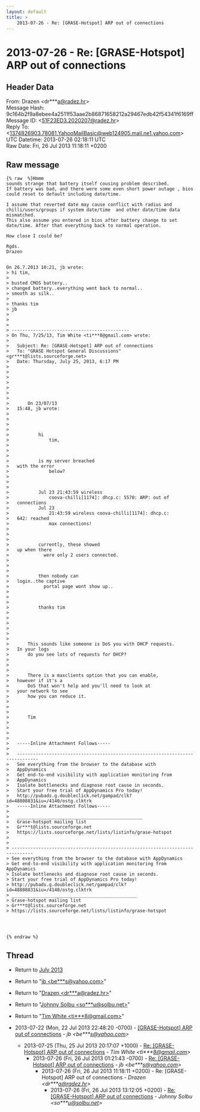 ```yaml
---
layout: default
title: >
    2013-07-26 - Re: [GRASE-Hotspot] ARP out of connections
---
```


# 2013-07-26 - Re: [GRASE-Hotspot] ARP out of connections

## Header Data

From: Drazen \<dr***a@radez.hr\><br>
Message Hash: 9c164b2f9a8ebee4a2511f53aae2b86871658212a29467edb42f54341f6169ff<br>
Message ID: \<51F23ED3.2020207@radez.hr\><br>
Reply To: \<1374826903.78081.YahooMailBasic@web124905.mail.ne1.yahoo.com\><br>
UTC Datetime: 2013-07-26 02:18:11 UTC<br>
Raw Date: Fri, 26 Jul 2013 11:18:11 +0200<br>

## Raw message

```
{% raw  %}Hmmm
sounds strange that battery itself cousing problem described.
If battery was bad, and there were some even short power outage , bios 
could reset to default including date/time.

I assume that reverted date may cause conflict with radius and 
chilli/users/groups if system date/time  and other date/time data 
mismatched.
This also assume you entered in bios after battery change to set 
date/time. After that everything back to normal operation.

How close I could be?

Rgds.
Drazen


On 26.7.2013 10:21, jb wrote:
> hi tim,
>
> busted CMOS battery..
> changed battery..everything went back to normal..
> smooth as silk..
>
> thanks tim
> jb
>
>
>
> --------------------------------------------
> On Thu, 7/25/13, Tim White <ti***8@gmail.com> wrote:
>
>   Subject: Re: [GRASE-Hotspot] ARP out of connections
>   To: "GRASE Hotspot General Discussions" <gr***t@lists.sourceforge.net>
>   Date: Thursday, July 25, 2013, 6:17 PM
>   
>   
>     
>   
>       
>     
>     
>       On 23/07/13
>   15:48, jb wrote:
>   
>       
>       
>         
>           hi
>               tim,
>           
>   
>             
>           is my server breached
>   with the error
>               below?
>           
>   
>           
>           Jul 23 21:43:59 wireless
>               coova-chilli[1174]: dhcp.c: 5570: ARP: out of
>   connections
>           Jul 23
>               21:43:59 wireless coova-chilli[1174]: dhcp.c:
>   642: reached
>               max connections!
>           
>   
>           
>           currently, these showed
>   up when there
>             were only 2 users connected.
>           
>   
>           
>           then nobody can
>   login..the captive
>             portal page wont show up..
>           
>   
>           
>           thanks tim
>   
>           
>         
>       
>       
>   
>       This sounds like someone is DoS you with DHCP requests.
>   In your logs
>       do you see lots of requests for DHCP?
>   
>       
>   
>       There is a maxclients option that you can enable,
>   however if it's a
>       DoS that won't help and you'll need to look at
>   your network to see
>       how you can reduce it.
>   
>       
>   
>       Tim
>   
>     
>   
>   
>   -----Inline Attachment Follows-----
>   
>   ------------------------------------------------------------------------------
>   See everything from the browser to the database with
>   AppDynamics
>   Get end-to-end visibility with application monitoring from
>   AppDynamics
>   Isolate bottlenecks and diagnose root cause in seconds.
>   Start your free trial of AppDynamics Pro today!
>   http://pubads.g.doubleclick.net/gampad/clk?id=48808831&iu=/4140/ostg.clktrk
>   -----Inline Attachment Follows-----
>   
>   _______________________________________________
>   Grase-hotspot mailing list
>   Gr***t@lists.sourceforge.net
>   https://lists.sourceforge.net/lists/listinfo/grase-hotspot
>   
>
> ------------------------------------------------------------------------------
> See everything from the browser to the database with AppDynamics
> Get end-to-end visibility with application monitoring from AppDynamics
> Isolate bottlenecks and diagnose root cause in seconds.
> Start your free trial of AppDynamics Pro today!
> http://pubads.g.doubleclick.net/gampad/clk?id=48808831&iu=/4140/ostg.clktrk
> _______________________________________________
> Grase-hotspot mailing list
> Gr***t@lists.sourceforge.net
> https://lists.sourceforge.net/lists/listinfo/grase-hotspot




{% endraw %}
```

## Thread

+ Return to [July 2013](/archive/2013/07)

+ Return to "[jb <be***s<span>@</span>yahoo.com>](/authors/be___s_at_yahoo_com)"
+ Return to "[Drazen <dr***a<span>@</span>radez.hr>](/authors/dr___a_at_radez_hr)"
+ Return to "[Johnny Solbu <so***u<span>@</span>solbu.net>](/authors/so___u_at_solbu_net)"
+ Return to "[Tim White <ti***8<span>@</span>gmail.com>](/authors/ti___8_at_gmail_com)"

+ 2013-07-22 (Mon, 22 Jul 2013 22:48:20 -0700) - [[GRASE-Hotspot] ARP out of connections](/archive/2013/07/1c2ed871f1b3ddd1609dfcb3c4e50145b83267886db8211eadd590e4f2d16948) - _jb \<be***s@yahoo.com\>_
  + 2013-07-25 (Thu, 25 Jul 2013 20:17:07 +1000) - [Re: [GRASE-Hotspot] ARP out of connections](/archive/2013/07/25464956c8cf55e1e0c593a6342ff8442b36e91415181473720e1c178877c214) - _Tim White \<ti***8@gmail.com\>_
    + 2013-07-26 (Fri, 26 Jul 2013 01:21:43 -0700) - [Re: [GRASE-Hotspot] ARP out of connections](/archive/2013/07/ac617eb7fcc11a4e584f09d4a36e0d787a8761d32bc6299be1741c8d7819ee6f) - _jb \<be***s@yahoo.com\>_
      + 2013-07-26 (Fri, 26 Jul 2013 11:18:11 +0200) - Re: [GRASE-Hotspot] ARP out of connections - _Drazen \<dr***a@radez.hr\>_
        + 2013-07-26 (Fri, 26 Jul 2013 13:12:05 +0200) - [Re: [GRASE-Hotspot] ARP out of connections](/archive/2013/07/2ec15d90d5f1c470c7bc76ae26a724146d711c60367ff5d86565f2182984f381) - _Johnny Solbu \<so***u@solbu.net\>_

